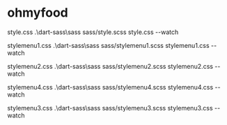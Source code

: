 # ohmyfood
style.css                       .\dart-sass\sass sass/style.scss style.css --watch


stylemenu1.css                  .\dart-sass\sass sass/stylemenu1.scss stylemenu1.css --watch


stylemenu2.css                  .\dart-sass\sass sass/stylemenu2.scss stylemenu2.css --watch



stylemenu4.css                  .\dart-sass\sass sass/stylemenu4.scss stylemenu4.css --watch

 
stylemenu3.css                 .\dart-sass\sass sass/stylemenu3.scss stylemenu3.css --watch
